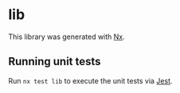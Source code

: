 # lib

This library was generated with [Nx](https://nx.dev).

## Running unit tests

Run `nx test lib` to execute the unit tests via [Jest](https://jestjs.io).
